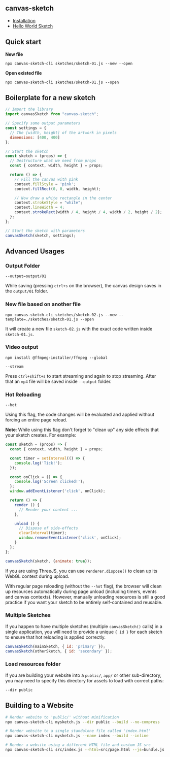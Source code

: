 ## canvas-sketch

- [Installation](https://github.com/mattdesl/canvas-sketch/blob/master/docs/installation.md)
- [Hello World Sketch](https://github.com/mattdesl/canvas-sketch/blob/master/docs/hello-world.md)

## Quick start

**New file**

`npx canvas-sketch-cli sketches/sketch-01.js --new --open`

**Open existed file**

`npx canvas-sketch-cli sketches/sketch-01.js --open`

## Boilerplate for a new sketch

```js
// Import the library
import canvasSketch from "canvas-sketch";

// Specify some output parameters
const settings = {
  // The [width, height] of the artwork in pixels
  dimensions: [400, 400]
};

// Start the sketch
const sketch = (props) => {
  // Destructure what we need from props
  const { context, width, height } = props;

  return () => {
    // Fill the canvas with pink
    context.fillStyle = 'pink';
    context.fillRect(0, 0, width, height);

    // Now draw a white rectangle in the center
    context.strokeStyle = "white";
    context.lineWidth = 4;
    context.strokeRect(width / 4, height / 4, width / 2, height / 2);
  };
};

// Start the sketch with parameters
canvasSketch(sketch, settings);

```

## Advanced Usages

### Output Folder

`--output=output/01`

While saving (pressing `ctrl+s` on the browser), the canvas design saves in the `output/01` folder.

### New file based on another file

`npx canvas-sketch-cli sketches/sketch-02.js --new --template=./sketches/sketch-01.js --open`

It will create a new file `sketch-02.js` with the exact code written inside `sketch-01.js`.

### Video output

`npm install @ffmpeg-installer/ffmpeg --global`

`--stream`

Press `ctrl+shift+s` to start streaming and again to stop streaming. After that an `mp4` file will be saved inside `--output` folder.

### Hot Reloading

`--hot`

Using this flag, the code changes will be evaluated and applied without forcing an entire page reload.

__Note__: While using this flag don't forget to "clean up" any side effects that your sketch creates. For example:

```js
const sketch = (props) => {
  const { context, width, height } = props;

  const timer = setInterval(() => {
    console.log('Tick!');
  });

  const onClick = () => {
    console.log('Screen clicked!');
  };
  window.addEventListener('click', onClick);

  return () => {
    render () {
      // Render your content ...
    },

    unload () {
      // Dispose of side-effects
      clearInterval(timer);
      window.removeEventListener('click', onClick);
    }
  };
};

canvasSketch(sketch, {animate: true});
```

If you are using ThreeJS, you can use `renderer.dispose()` to clean up its WebGL context during upload.

With regular page reloading (without the `--hot` flag), the browser will clean up resources automatically during page unload (including timers, events and canvas contexts). However, manually unloading resources is still a good practice if you want your sketch to be entirely self-contained and reusable.

### Multiple Sketches

If you happen to have multiple sketches (multiple `canvasSketch()` calls) in a single application, you will need to provide a unique `{ id }` for each sketch to ensure that hot reloading is applied correctly.

```js
canvasSketch(mainSketch, { id: 'primary' });
canvasSketch(otherSketch, { id: 'secondary' });
```

### Load resources folder

If you are building your website into a `public/`, `app/` or other sub-directory, you may need to specify this directory for assets to load with correct paths:

`--dir public`

## Building to a Website

```bash
# Render website to 'public/' without minification
npx canvas-sketch-cli mysketch.js --dir public --build --no-compress

# Render website to a single standalone file called 'index.html'
npx canvas-sketch-cli mysketch.js --name index --build --inline

# Render a website using a different HTML file and custom JS src
npx canvas-sketch-cli src/index.js --html=src/page.html --js=bundle.js
```

